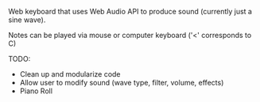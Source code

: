 Web keyboard that uses Web Audio API to produce sound (currently just a sine wave). 

Notes can be played via mouse or computer keyboard ('<' corresponds to C)

TODO: 
* Clean up and modularize code
* Allow user to modify sound (wave type, filter, volume, effects)
* Piano Roll